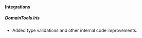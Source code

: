 
#### Integrations
##### DomainTools Iris
- Added type validations and other internal code improvements.
